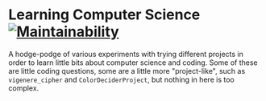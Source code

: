 # Learning Computer Science [![Maintainability](https://api.codeclimate.com/v1/badges/49193a2acd2cc323a802/maintainability)](https://codeclimate.com/github/emmasax4/LearningComputerScience/maintainability)

A hodge-podge of various experiments with trying different projects in order to learn little bits about computer science and coding. Some of these are little coding questions, some are a little more "project-like", such as `vigenere_cipher` and `ColorDeciderProject`, but nothing in here is too complex.
